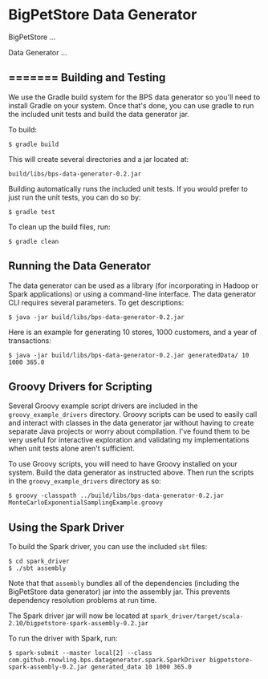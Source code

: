 BigPetStore Data Generator
==========================

BigPetStore ...

Data Generator ...

=======
Building and Testing
--------------------
We use the Gradle build system for the BPS data generator so you'll need
to install Gradle on your system.
Once that's done, you can use gradle to run the included unit tests
and build the data generator jar.

To build:
    
    $ gradle build

This will create several directories and a jar located at:
    
    build/libs/bps-data-generator-0.2.jar

Building automatically runs the included unit tests.  If you would prefer
to just run the unit tests, you can do so by:

    $ gradle test


To clean up the build files, run:

    $ gradle clean


Running the Data Generator
--------------------------
The data generator can be used as a library (for incorporating in
Hadoop or Spark applications) or using a command-line interface.
The data generator CLI requires several parameters.  To get 
descriptions:

    $ java -jar build/libs/bps-data-generator-0.2.jar

Here is an example for generating 10 stores, 1000 customers,
and a year of transactions:

    $ java -jar build/libs/bps-data-generator-0.2.jar generatedData/ 10 1000 365.0


Groovy Drivers for Scripting
----------------------------
Several Groovy example script drivers are included in the `groovy_example_drivers` directory.
Groovy scripts can be used to easily call and interact with classes in the data generator
jar without having to create separate Java projects or worry about compilation.  I've found
them to be very useful for interactive exploration and validating my implementations
when unit tests alone aren't sufficient.

To use Groovy scripts, you will need to have Groovy installed on your system.  Build the 
data generator as instructed above.  Then run the scripts in the `groovy_example_drivers`
directory as so:

    $ groovy -classpath ../build/libs/bps-data-generator-0.2.jar MonteCarloExponentialSamplingExample.groovy


Using the Spark Driver
----------------------
To build the Spark driver, you can use the included `sbt` files:

    $ cd spark_driver
    $ ./sbt assembly

Note that that `assembly` bundles all of the dependencies (including the BigPetStore data generator) jar into the assembly jar.  This prevents dependency resolution problems at run time.

The Spark driver jar will now be located at `spark_driver/target/scala-2.10/bigpetstore-spark-assembly-0.2.jar`

To run the driver with Spark, run:

    $ spark-submit --master local[2] --class com.github.rnowling.bps.datagenerator.spark.SparkDriver bigpetstore-spark-assembly-0.2.jar generated_data 10 1000 365.0


